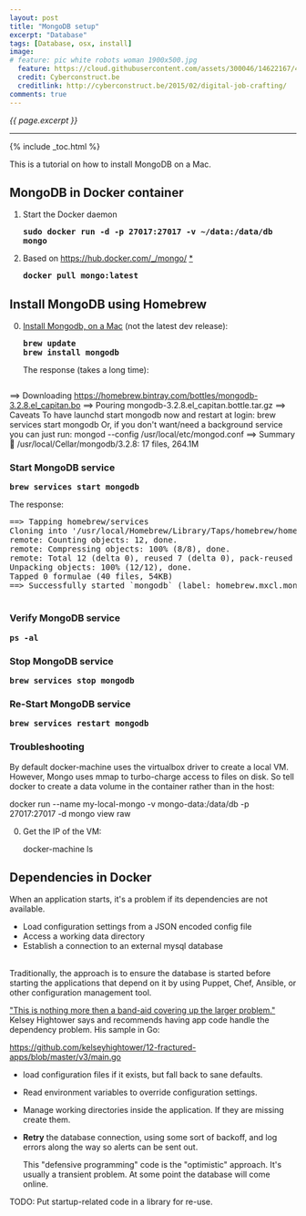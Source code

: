 ```yaml
---
layout: post
title: "MongoDB setup"
excerpt: "Database"
tags: [Database, osx, install]
image:
# feature: pic white robots woman 1900x500.jpg
  feature: https://cloud.githubusercontent.com/assets/300046/14622167/45abd918-0585-11e6-8537-a58e0b55e3ec.jpg
  credit: Cyberconstruct.be
  creditlink: http://cyberconstruct.be/2015/02/digital-job-crafting/
comments: true
---
```

<i>{{ page.excerpt }}</i>
<hr />

{% include _toc.html %}

This is a tutorial on how to install MongoDB on a Mac.


## MongoDB in Docker container

1. Start the Docker daemon

   <tt><strong>
   sudo docker run -d -p 27017:27017 -v ~/data:/data/db mongo
    </strong></tt>

0. Based on https://hub.docker.com/_/mongo/
   <a target="_blank" href="http://www.ifdattic.com/how-to-mongodb-nodejs-docker/">*</a>

   <tt><strong>docker pull mongo:latest
   </strong></tt>


## Install MongoDB using Homebrew #

0. <a target="_blank" href="https://docs.mongodb.com/manual/tutorial/install-mongodb-on-os-x/">
   Install Mongodb, on a Mac</a> (not the latest dev release):

   <tt><strong>
   brew update<br />
   brew install mongodb
   </strong></tt>

   The response (takes a long time):

   <pre>
==> Downloading https://homebrew.bintray.com/bottles/mongodb-3.2.8.el_capitan.bo
==> Pouring mongodb-3.2.8.el_capitan.bottle.tar.gz
==> Caveats
To have launchd start mongodb now and restart at login:
  brew services start mongodb
Or, if you don't want/need a background service you can just run:
  mongod --config /usr/local/etc/mongod.conf
==> Summary
🍺  /usr/local/Cellar/mongodb/3.2.8: 17 files, 264.1M
   </pre>



   ### Start MongoDB service #

   <tt><strong>
brew services start mongodb
   </strong></tt>

   The response:

   <pre>
==> Tapping homebrew/services
Cloning into '/usr/local/Homebrew/Library/Taps/homebrew/homebrew-services'...
remote: Counting objects: 12, done.
remote: Compressing objects: 100% (8/8), done.
remote: Total 12 (delta 0), reused 7 (delta 0), pack-reused 0
Unpacking objects: 100% (12/12), done.
Tapped 0 formulae (40 files, 54KB)
==> Successfully started `mongodb` (label: homebrew.mxcl.mongodb)
   </pre>


   ### Verify MongoDB service #

   <tt><strong>
ps -al
   </strong></tt>


   ### Stop MongoDB service #

   <tt><strong>
brew services stop mongodb
   </strong></tt>


   ### Re-Start MongoDB service #

   <tt><strong>
brew services restart mongodb
   </strong></tt>

   ### Troubleshooting


By default docker-machine uses the virtualbox driver to create a local VM. However, Mongo uses mmap to turbo-charge access to files on disk. So tell docker to create a data volume in the container rather than in the host:

docker run --name my-local-mongo -v mongo-data:/data/db -p 27017:27017 -d mongo
view raw


0. Get the IP of the VM:

   docker-machine ls


## Dependencies in Docker 

When an application starts, it's a problem if its dependencies are not available.

   * Load configuration settings from a JSON encoded config file
   * Access a working data directory
   * Establish a connection to an external mysql database
   <br /><br />

Traditionally, the approach is to ensure the database is started before starting the applications that depend on it by using Puppet, Chef, Ansible, or other configuration management tool.

<a target="_blank" href="https://medium.com/@kelseyhightower/12-fractured-apps-1080c73d481c">
"This is nothing more then a band-aid covering up the larger problem."</a>
Kelsey Hightower says and recommends having app code handle the dependency problem.
His sample in Go:

   <a target="_blank" src="
   https://github.com/kelseyhightower/12-fractured-apps/blob/master/v3/main.go">
   https://github.com/kelseyhightower/12-fractured-apps/blob/master/v3/main.go</a>

* load configuration files if it exists, but fall back to sane defaults.

* Read environment variables to override configuration settings.

* Manage working directories inside the application. If they are missing create them.

* <strong>Retry</strong> the database connection, using some sort of backoff, and log errors along the way so alerts can be sent out.

   This "defensive programming" code is the "optimistic" approach.
   It's usually a transient problem.
   At some point the database will come online.

TODO: Put startup-related code in a library for re-use.
